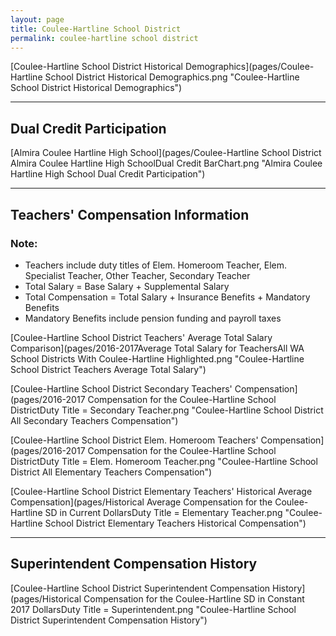 ```yaml
---
layout: page
title: Coulee-Hartline School District
permalink: coulee-hartline school district
---
```



[Coulee-Hartline School District Historical Demographics](pages/Coulee-Hartline School District Historical Demographics.png "Coulee-Hartline School District Historical Demographics")

___

## Dual Credit Participation

[Almira Coulee Hartline High School](pages/Coulee-Hartline School District Almira Coulee Hartline High SchoolDual Credit BarChart.png "Almira Coulee Hartline High School Dual Credit Participation")


___

## Teachers' Compensation Information
### Note:
- Teachers include duty titles of Elem. Homeroom Teacher, Elem. Specialist Teacher, Other Teacher, Secondary Teacher
- Total Salary = Base Salary + Supplemental Salary
- Total Compensation = Total Salary + Insurance Benefits + Mandatory Benefits
- Mandatory Benefits include pension funding and payroll taxes

[Coulee-Hartline School District Teachers' Average Total Salary Comparison](pages/2016-2017Average Total Salary for TeachersAll WA School Districts With Coulee-Hartline Highlighted.png "Coulee-Hartline School District Teachers Average Total Salary")

[Coulee-Hartline School District Secondary Teachers' Compensation](pages/2016-2017 Compensation for the Coulee-Hartline School DistrictDuty Title = Secondary Teacher.png "Coulee-Hartline School District All Secondary Teachers Compensation")

[Coulee-Hartline School District Elem. Homeroom Teachers' Compensation](pages/2016-2017 Compensation for the Coulee-Hartline School DistrictDuty Title = Elem. Homeroom Teacher.png "Coulee-Hartline School District All Elementary Teachers Compensation")

[Coulee-Hartline School District Elementary Teachers' Historical Average Compensation](pages/Historical Average Compensation for the Coulee-Hartline SD in Current DollarsDuty Title = Elementary Teacher.png "Coulee-Hartline School District Elementary Teachers Historical Compensation")


___

## Superintendent Compensation History

[Coulee-Hartline School District Superintendent Compensation History](pages/Historical Compensation for the Coulee-Hartline SD in Constant 2017 DollarsDuty Title = Superintendent.png "Coulee-Hartline School District Superintendent Compensation History")

